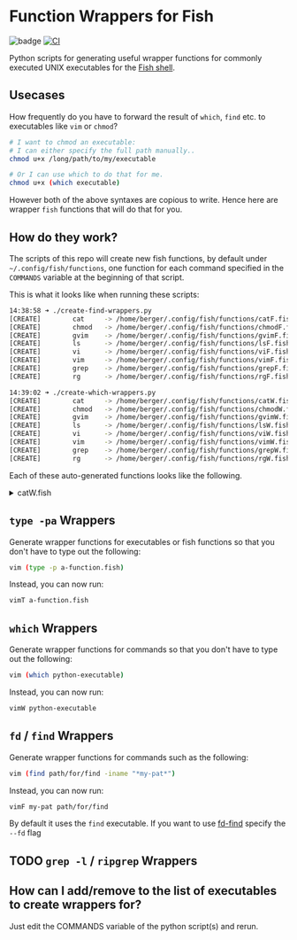 # Function Wrappers for Fish

![badge](https://img.shields.io/badge/fish--shell-fish--function--wrappers-blueviolet) [![CI](https://github.com/bergercookie/fish-function-wrappers/actions/workflows/ci.yml/badge.svg)](https://github.com/bergercookie/fish-function-wrappers/actions/workflows/ci.yml)

Python scripts for generating useful wrapper functions for commonly executed
UNIX executables for the [Fish shell](https://fishshell.com/).

## Usecases

How frequently do you have to forward the result of `which`, `find` etc. to
executables like `vim` or `chmod`?

```sh
# I want to chmod an executable:
# I can either specify the full path manually..
chmod u+x /long/path/to/my/executable

# Or I can use which to do that for me.
chmod u+x (which executable)
```

However both of the above syntaxes are copious to write. Hence here are wrapper
`fish` functions that will do that for you.

## How do they work?

The scripts of this repo will create new fish functions, by default under
`~/.config/fish/functions`, one function for each command specified in the
`COMMANDS` variable at the beginning of that script.

This is what it looks like when running these scripts:

```sh
14:38:58 ➜ ./create-find-wrappers.py
[CREATE]        cat     -> /home/berger/.config/fish/functions/catF.fish
[CREATE]        chmod   -> /home/berger/.config/fish/functions/chmodF.fish
[CREATE]        gvim    -> /home/berger/.config/fish/functions/gvimF.fish
[CREATE]        ls      -> /home/berger/.config/fish/functions/lsF.fish
[CREATE]        vi      -> /home/berger/.config/fish/functions/viF.fish
[CREATE]        vim     -> /home/berger/.config/fish/functions/vimF.fish
[CREATE]        grep    -> /home/berger/.config/fish/functions/grepF.fish
[CREATE]        rg      -> /home/berger/.config/fish/functions/rgF.fish

14:39:02 ➜ ./create-which-wrappers.py
[CREATE]        cat     -> /home/berger/.config/fish/functions/catW.fish
[CREATE]        chmod   -> /home/berger/.config/fish/functions/chmodW.fish
[CREATE]        gvim    -> /home/berger/.config/fish/functions/gvimW.fish
[CREATE]        ls      -> /home/berger/.config/fish/functions/lsW.fish
[CREATE]        vi      -> /home/berger/.config/fish/functions/viW.fish
[CREATE]        vim     -> /home/berger/.config/fish/functions/vimW.fish
[CREATE]        grep    -> /home/berger/.config/fish/functions/grepW.fish
[CREATE]        rg      -> /home/berger/.config/fish/functions/rgW.fish
```

Each of these auto-generated functions looks like the following.

<details>
  <summary>catW.fish</summary><p>

```sh
function catW -d "Run which and pass the resulting executable(s) to cat."
    # All but the last argument are passed to "cat" itself.
    set argc (count $argv)
    set cmd (status current-command)
    set args
    if test $argc -eq 0
        printf "I need at least 1 argument.\nUSAGE: $cmd [flags-of-command] <name-of-executable>
"
        return 1
    else if test $argc -eq 1
        set args (which $argv)
        set executable $argv
    else
        set args $argv[1..-2] (which $argv[-1])
        set executable $argv[-1]
    end

    if ! which $executable
        printf  "Executable $executable was not found by 'which'"
        return 1
    end

    echo Running "cat $args"
    cat $args
    return 0
end

# tab completion - based on which
complete -c catW -a "(complete -C (printf %s\n (commandline -ot)))" -x
```

</p></details>

## `type -pa` Wrappers

Generate wrapper functions for executables or fish functions so that you don't
have to type out the following:

```sh
vim (type -p a-function.fish)
```

Instead, you can now run:

```sh
vimT a-function.fish
```

## `which` Wrappers

Generate wrapper functions for commands so that you don't have to type out the
following:

```sh
vim (which python-executable)
```

Instead, you can now run:

```sh
vimW python-executable
```

## `fd` / `find` Wrappers

Generate wrapper functions for commands such as the following:

```sh
vim (find path/for/find -iname "*my-pat*")
```

Instead, you can now run:

```sh
vimF my-pat path/for/find
```

By default it uses the `find` executable. If you want to use [fd-find](https://github.com/sharkdp/fd) specify the `--fd` flag

## TODO `grep -l` / `ripgrep` Wrappers

## How can I add/remove to the list of executables to create wrappers for?

Just edit the COMMANDS variable of the python script(s) and rerun.
